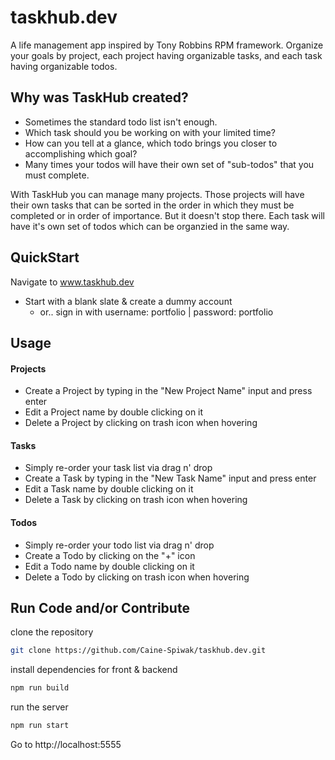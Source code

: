 # taskhub.dev
A life management app inspired by Tony Robbins RPM framework. Organize your goals by project, each project having organizable tasks, and each task having organizable todos.

## Why was TaskHub created?
+ Sometimes the standard todo list isn't enough.
+ Which task should you be working on with your limited time?
+ How can you tell at a glance, which todo brings you closer to accomplishing which goal?
+ Many times your todos will have their own set of "sub-todos" that you must complete.

With TaskHub you can manage many projects. Those projects will have their own tasks that can be sorted in the order in which they must be completed or in order of importance. But it doesn't stop there. Each task will have it's own set of todos which can be organzied in the same way.

## QuickStart
Navigate to www.taskhub.dev
+ Start with a blank slate & create a dummy account
  - or.. sign in with username: portfolio | password: portfolio

## Usage
#### Projects
+ Create a Project by typing in the "New Project Name" input and press enter
+ Edit a Project name by double clicking on it
+ Delete a Project by clicking on trash icon when hovering
#### Tasks
+ Simply re-order your task list via drag n' drop
+ Create a Task by typing in the "New Task Name" input and press enter
+ Edit a Task name by double clicking on it
+ Delete a Task by clicking on trash icon when hovering
#### Todos
+ Simply re-order your todo list via drag n' drop
+ Create a Todo by clicking on the "+" icon 
+ Edit a Todo name by double clicking on it
+ Delete a Todo by clicking on trash icon when hovering

## Run Code and/or Contribute
clone the repository
```bash
git clone https://github.com/Caine-Spiwak/taskhub.dev.git
```
install dependencies for front & backend
```bash
npm run build
```
run the server
```bash
npm run start
```
Go to http://localhost:5555

